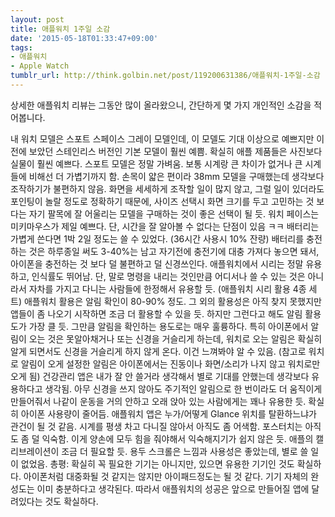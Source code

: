 ```yaml
---
layout: post
title: 애플워치 1주일 소감
date: '2015-05-18T01:33:47+09:00'
tags:
- 애플워치
- Apple Watch
tumblr_url: http://think.golbin.net/post/119200631386/애플워치-1주일-소감
---
```

상세한 애플워치 리뷰는 그동안 많이 올라왔으니, 간단하게 몇 가지 개인적인 소감을 적어봅니다.

내 워치 모델은 스포트 스페이스 그레이 모델인데, 이 모델도 기대 이상으로 예쁘지만 이전에 보았던 스테인리스 버전인 기본 모델이 훨씬 예쁨. 확실히 애플 제품들은 사진보다 실물이 훨씬 예쁘다.
스포트 모델은 정말 가벼움. 보통 시계랑 큰 차이가 없거나 큰 시계들에 비해선 더 가볍기까지 함.
손목이 얇은 편이라 38mm 모델을 구매했는데 생각보다 조작하기가 불편하지 않음. 화면을 세세하게 조작할 일이 많지 않고, 그럴 일이 있더라도 포인팅이 놀랄 정도로 정확하기 때문에, 사이즈 선택시 화면 크기를 두고 고민하는 것 보다는 자기 팔목에 잘 어울리는 모델을 구매하는 것이 좋은 선택이 될 듯.
워치 페이스는 미키마우스가 제일 예쁘다. 단, 시간을 잘 알아볼 수 없다는 단점이 있음 ㅋㅋ
배터리는 가볍게 쓴다면 1박 2일 정도는 쓸 수 있었다. (36시간 사용시 10% 잔량)
배터리를 충전하는 것은 하루종일 써도 3-40%는 남고 자기전에 충전기에 대충 가져다 놓으면 돼서, 아이폰을 충전하는 것 보다 덜 불편하고 덜 신경쓰인다. 
애플워치에서 시리는 정말 유용하고, 인식률도 뛰어남. 단, 말로 명령을 내리는 것인만큼 어디서나 쓸 수 있는 것은 아니라서 자차를 가지고 다니는 사람들에 한정해서 유용할 듯. (애플워치 시리 활용 4종 세트)
애플워치 활용은 알림 확인이 80-90% 정도. 그 외의 활용성은 아직 찾지 못했지만 앱들이 좀 나오기 시작하면 조금 더 활용할 수 있을 듯. 하지만 그런다고 해도 알림 활용도가 가장 클 듯. 그만큼 알림을 확인하는 용도로는 매우 훌륭하다. 특히 아이폰에서 알림이 오는 것은 못알아채거나 또는 신경을 거슬리게 하는데, 워치로 오는 알림은 확실히 알게 되면서도 신경을 거슬리게 하지 않게 온다. 이건 느껴봐야 알 수 있음. (참고로 워치로 알림이 오게 설정한 알림은 아이폰에서는 진동이나 화면/소리가 나지 않고 워치로만 오게 됨)
건강관리 앱은 내가 잘 안 쓸거라 생각해서 별로 기대를 안했는데 생각보다 유용하다고 생각됨. 아무 신경을 쓰지 않아도 주기적인 알림으로 한 번이라도 더 움직이게 만들어줘서 나같이 운동을 거의 안하고 오래 앉아 있는 사람에게는 꽤나 유용한 듯.
확실히 아이폰 사용량이 줄어듬.
애플워치 앱은 누가/어떻게 Glance 위치를 탈환하느냐가 관건이 될 것 같음.
시계를 평생 차고 다니질 않아서 아직도 좀 어색함.
포스터치는 아직도 좀 덜 익숙함. 이게 양손에 모두 힘을 줘야해서 익숙해지기가 쉽지 않은 듯. 애플의 캘리브레이션이 조금 더 필요할 듯.
용두 스크롤은 느낌과 사용성은 좋았는데, 별로 쓸 일이 없었음.
총평: 확실히 꼭 필요한 기기는 아니지만, 있으면 유용한 기기인 것도 확실하다. 아이폰처럼 대중화될 것 같지는 않지만 아이패드정도는 될 것 같다. 기기 자체의 완성도는 이미 충분하다고 생각된다. 따라서 애플워치의 성공은 앞으로 만들어질 앱에 달려있다는 것도 확실하다.
